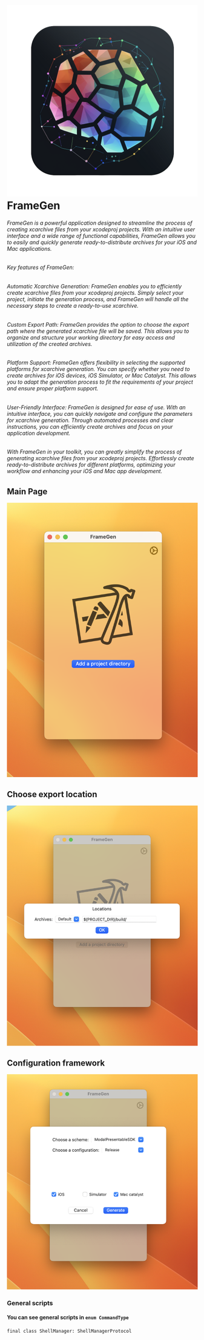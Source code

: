 # ![This is a alt text.](/image/appIcon.png "This is an app icon image.") FrameGen

###### FrameGen is a powerful application designed to streamline the process of creating xcarchive files from your xcodeproj projects. With an intuitive user interface and a wide range of functional capabilities, FrameGen allows you to easily and quickly generate ready-to-distribute archives for your iOS and Mac applications.

###### Key features of FrameGen:

###### Automatic Xcarchive Generation: FrameGen enables you to efficiently create xcarchive files from your xcodeproj projects. Simply select your project, initiate the generation process, and FrameGen will handle all the necessary steps to create a ready-to-use xcarchive.

###### Custom Export Path: FrameGen provides the option to choose the export path where the generated xcarchive file will be saved. This allows you to organize and structure your working directory for easy access and utilization of the created archives.

###### Platform Support: FrameGen offers flexibility in selecting the supported platforms for xcarchive generation. You can specify whether you need to create archives for iOS devices, iOS Simulator, or Mac Catalyst. This allows you to adapt the generation process to fit the requirements of your project and ensure proper platform support.

###### User-Friendly Interface: FrameGen is designed for ease of use. With an intuitive interface, you can quickly navigate and configure the parameters for xcarchive generation. Through automated processes and clear instructions, you can efficiently create archives and focus on your application development.

###### With FrameGen in your toolkit, you can greatly simplify the process of generating xcarchive files from your xcodeproj projects. Effortlessly create ready-to-distribute archives for different platforms, optimizing your workflow and enhancing your iOS and Mac app development.

## Main Page

![This is a alt text.](/image/mainPage.png "This is a main page image.")

## Choose export location

![This is a alt text.](/image/chooseLocation.png "This is a choose location image.")

## Configuration framework

![This is a alt text.](/image/configuration.png "This is a configuration image.")

### General scripts

#### You can see general scripts in ```enum CommandType```

```
final class ShellManager: ShellManagerProtocol
```
